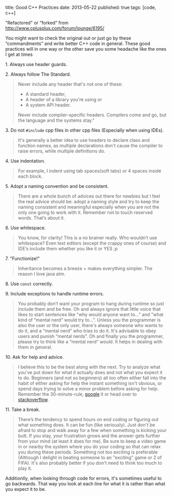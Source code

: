 title: Good C++ Practices
date: 2013-05-22
published: true
tags: [code, c++]

"Refactored" or “forked” from http://www.cplusplus.com/forum/lounge/6195/  
  
You might want to check the original out or just go by these “commandments” and write better C++ code in general. These good practices will in one way or the other save you some headache like the ones I get at times 
  
1\. Always use header guards.  
  
2\. Always follow The Standard.  
> Never include any header that's not one of these:
>
> - A standard header, 
> - A header of a library you're using or 
> - A system API header. 
>
> Never include compiler-specific headers. Compilers come and go, but the language and the systems stay."  
  
3\. Do not `#include` cpp files in other cpp files (Especially when using IDEs).  
> It's generally a better idea to use headers to declare class and function names, as multiple declarations don't cause the compiler to raise errors, while multiple definitions do.  
  
4\. Use indentation.  
> For example, I indent using tab spaces(soft tabs) or 4 spaces inside each block.  
  
5\. Adopt a naming convention and be consistent.  
> There are a whole bunch of advices out there for newbies but I feel the real advice should be: adopt a naming style and try to keep the naming consistent and meaningful especially when you are not the only one going to work with it. Remember not to touch reserved words. That’s about it.  
  
6\. Use whitespace.  
> You know, for clarity! This is a no brainer really. Who wouldn’t use whitespace? Even text editors (except the crappy ones of course) and IDE’s include them whether you like it or YES ;p  
  
7\. "Functionize!"  
> Inheritance becomes a breeze + makes everything simpler. The reason I love java atm.  
  
8\. Use `const` correctly.  
  
9\. Include exceptions to handle runtime errors.  
> You probably don’t want your program to hang during runtime so just include them and be free. Oh and always ignore that little voice that likes to start sentences like "why would anyone want to..." and "what kind of “mental nerd” would try to...”. Unless you the programmer is also the user or the only user, there's always someone who wants to do it, and a “mental nerd” who tries to do it. It's advisable to obey users and punish “mental nerds”. Oh and finally you the programmer, please try to think like a “mental nerd” would. It helps in dealing with them in general.  
  
10\. Ask for help and advice.  
> I believe this to be the best along with the next. Try to analyze what you've put down for what it actually does and not what you expect it to do. Beginners (and not so beginners) all too often either fall into the habit of either asking for help the instant something isn't obvious, or spend days trying to solve a minor problem before asking for help. Remember the 30-minute-rule, [google](https://google.com) it or head over to [stackoverflow](https://stackoverflow.com).  
  
11\. Take a break.  
> There’s the tendency to spend hours on end coding or figuring out what something does. It can be fun (like seriously). Just don't be afraid to stop and walk away for a few when something is kicking your butt. If you stay, your frustration grows and the answer gets further from your mind (at least it does for me). Be sure to keep a video game in or nearby the system where you do your coding so that can relax you during these periods. Something not too exciting is preferable (Although I delight in beating someone to an "exciting" game or 2 of FIFA). It's also probably better if you don't need to think too much to play it. 

Additionlly, when looking through code for errors, it's sometimes useful to go backwards. That way you look at each line for what it is rather than what you expect it to be.
